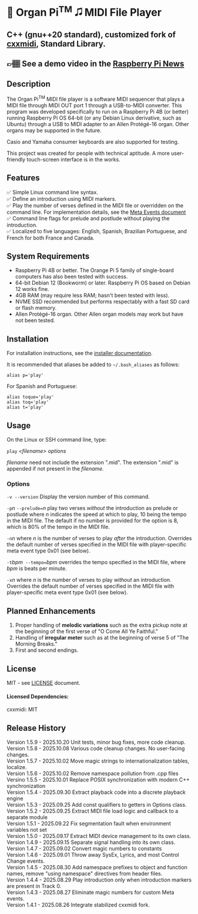 # 🎹 Organ Pi<sup style="font-size: smaller">TM</sup> 🎜 MIDI File Player
## C++ (gnu++20 standard), customized fork of [cxxmidi](https://github.com/eugeneolsen/cxxmidi), Standard Library.
## 👉🏽 See a demo video in the <a href="https://www.raspberrypi.com/news/raspberry-pi-is-this-churchs-new-organist/" target="_blank">Raspberry Pi News</a>
## Description
The Organ Pi<sup style="font-size: smaller">TM</sup> MIDI file player is a software MIDI sequencer that plays a MIDI file through MIDI OUT port 1 through a USB-to-MIDI converter.  This program was developed specifically to run on a Raspberry Pi 4B (or better) running Raspberry Pi OS 64-bit (or any Debian Linux derivative, such as Ubuntu) through a USB to MIDI adapter to an Allen Protégé-16 organ.  Other organs may be supported in the future.

Casio and Yamaha consumer keyboards are also supported for testing.

This project was created for people with technical aptitude.  A more user-friendly touch-screen interface is in the works.

## Features
✅ Simple Linux command line syntax.<br>
✅ Define an introduction using MIDI markers.<br>
✅ Play the number of verses defined in the MIDI file or overridden on the command line. For implementation details, see the [Meta Events document](meta_events.md)  
✅ Command line flags for prelude and postlude without playing the introduction.<br>
✅ Localized to five languages: English, Spanish, Brazilian Portuguese, and French for both France and Canada.<br>

## System Requirements
- Raspberry Pi 4B or better.  The Orange Pi 5 family of single-board computers has also been tested with success.
- 64-bit Debian 12 (Bookworm) or later.  Raspberry Pi OS based on Debian 12 works fine.
- 4GB RAM (may require less RAM; hasn't been tested with less).
- NVME SSD recommended but performs respectably with a fast SD card or flash memory.
- Allen Protégé-16 organ.  Other Allen organ models may work but have not been tested.

## Installation
For installation instructions, see the [installer documentation](midiplay-installer/README.md).

It is recommended that aliases be added to `~/.bash_aliases` as follows:

`alias p='play'`

For Spanish and Portuguese:

`alias toque='play'`  
`alias toq='play'`  
`alias t='play'`


## Usage 
On the Linux or SSH command line, type:

`play` *<filename\>* *options*

*filename* need not include the extension ".mid".  The extension ".mid" is appended if not present in the *filename.*



### Options
`-v --version`  Display the version number of this command.

`-p`*n* `--prelude=`*n* play two verses *without* the introduction as prelude or postlude where *n* indicates the speed at which to play, 10 being the tempo in the MIDI file.  The default if no number is provided for the option is 8, which is 80% of the tempo in the MIDI file.

`-n`*n* where *n* is the number of verses to play *after* the introduction.  Overrides the default number of verses specified in the MIDI file with player-specific meta event type 0x01 (see below).

`-t`*bpm*` --tempo=`*bpm*  overrides the tempo specified in the MIDI file,
where *bpm* is beats per minute.

`-x`*n* where *n* is the number of verses to play *without* an introduction.  Overrides the default number of verses specified in the MIDI file with player-specific meta event type 0x01 (see below).


## Planned Enhancements
1. Proper handling of **melodic variations** such as the extra pickup note at the beginning of the first verse of "O Come All Ye Faithful."
2. Handling of **irregular meter** such as at the beginning of verse 5 of "The Morning Breaks."
3. First and second endings.


## License

MIT - see [LICENSE](LICENSE.md) document.

#### Licensed Dependencies:
cxxmidi: MIT

## Release History
Version 1.5.9 - 2025.10.20 Unit tests, minor bug fixes, more code cleanup.  
Version 1.5.8 - 2025.10.08 Various code cleanup changes.  No user-facing changes.  
Version 1.5.7 - 2025.10.02 Move magic strings to internationalization tables, localize.<br>
Version 1.5.6 - 2025.10.02 Remove namespace pollution from .cpp files<br>
Versino 1.5.5 - 2025.10.01 Replace POSIX synchronization with modern C++ synchronization<br>
Version 1.5.4 - 2025.09.30 Extract playback code into a discrete playback engine<br>
Version 1.5.3 - 2025.09.25 Add const qualifiers to getters in Options class.<br>
Version 1.5.2 - 2025.09.25 Extract MIDI file load logic and callback to a separate module<br>
Version 1.5.1 - 2025.09.22 Fix segmentation fault when environment variables not set<br>
Version 1.5.0 - 2025.09.17 Extract MIDI device management to its own class.<br>
Version 1.4.9 - 2025.09.15 Separate signal handling into its own class.<br>
Version 1.4.7 - 2025.09.02 Convert magic numbers to constants<br>
Version 1.4.6 - 2025.09.01 Throw away SysEx, Lyrics, and most Control Change events.<br>
Version 1.4.5 - 2025.08.30 Add namespace prefixes to object and function names, remove "using namespace" directives from header files.<br>
Version 1.4.4 - 2025.08.29 Play introduction only when introduction markers are present in Track 0.<br>
Version 1.4.3 - 2025.08.27 Eliminate magic numbers for custom Meta events.<br>
Version 1.4.1 - 2025.08.26 Integrate stabilized cxxmidi fork.